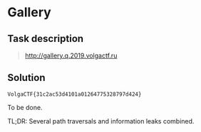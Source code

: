 Gallery
=======

Task description
----------------

> http://gallery.q.2019.volgactf.ru

Solution
--------

`VolgaCTF{31c2ac53d4101a01264775328797d424}`

To be done.

TL;DR: Several path traversals and information leaks combined.

